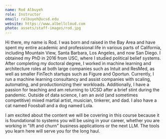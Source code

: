 ```yaml
---
name: Rod Albuyeh
role: Instructor
email: ralbuyeh@ucsd.edu
website: https://www.albellcloud.com
photo: assets/staff-images/rod.jpg
---
```


Hi there, my name is Rod. I was born and raised in the Bay Area and have spent my entire academic and professional life in various parts of California, including Mountain View, Santa Barbara, Los Angeles, and now San Diego. I obtained my PhD in 2016 from USC, where I studied political belief systems. After completing my doctoral degree, I worked in machine learning and architecture roles at both large companies such as Intuit and ResMed, as well as smaller FinTech startups such as Figure and Oportun. Currently, I run a machine learning consultancy and assist companies with scaling, automating, and productionizing their workloads. Additionally, I have a passion for teaching and am returning to UCSD after a brief stint during the pandemic. Outside of data science, I am an avid (and sometimes competitive) mixed martial artist, musician, tinkerer, and dad. I also have a cat named Foosball and a dog named Lola.

I am excited about the content we will be covering in this course because it is foundational to systems you will be using in your career, whether you are working in "lift and churn" business applications or the next LLM. The tools you learn here will serve you for the long haul.